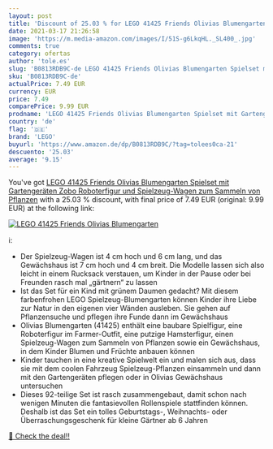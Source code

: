 ```yaml
---
layout: post
title: 'Discount of 25.03 % for LEGO 41425 Friends Olivias Blumengarten '
date: 2021-03-17 21:26:58
image: 'https://m.media-amazon.com/images/I/51S-g6LkqHL._SL400_.jpg'
comments: true
category: ofertas
author: 'tole.es'
slug: 'B0813RDB9C-de LEGO 41425 Friends Olivias Blumengarten Spielset mit...'
sku: 'B0813RDB9C-de'
actualPrice: 7.49 EUR
currency: EUR
price: 7.49
comparePrice: 9.99 EUR
prodname: 'LEGO 41425 Friends Olivias Blumengarten Spielset mit Gartengeräten  Zobo Roboterfigur und Spielzeug-Wagen zum Sammeln von Pflanzen'
country: 'de'
flag: '🇩🇪'
brand: 'LEGO'
buyurl: 'https://www.amazon.de/dp/B0813RDB9C/?tag=tolees0ca-21'
descuento: '25.03'
average: '9.15'
---
```


You've got [LEGO 41425 Friends Olivias Blumengarten Spielset mit Gartengeräten  Zobo Roboterfigur und Spielzeug-Wagen zum Sammeln von Pflanzen](https://www.amazon.de/dp/B0813RDB9C/?tag=tolees0ca-21) with a  25.03 % discount, with final price of 7.49 EUR (original: 9.99 EUR) at the following link:

[![LEGO 41425 Friends Olivias Blumengarten ](https://m.media-amazon.com/images/I/51S-g6LkqHL._SL400_.jpg)](https://www.amazon.de/dp/B0813RDB9C/?tag=tolees0ca-21)

ℹ️:

- Der Spielzeug-Wagen ist 4 cm hoch und 6 cm lang, und das Gewächshaus ist 7 cm hoch und 4 cm breit. Die Modelle lassen sich also leicht in einem Rucksack verstauen, um Kinder in der Pause oder bei Freunden rasch mal „gärtnern“ zu lassen
- Ist das Set für ein Kind mit grünem Daumen gedacht? Mit diesem farbenfrohen LEGO Spielzeug-Blumengarten können Kinder ihre Liebe zur Natur in den eigenen vier Wänden ausleben. Sie gehen auf Pflanzensuche und pflegen ihre Funde dann im Gewächshaus
- Olivias Blumengarten (41425) enthält eine baubare Spielfigur, eine Roboterfigur im Farmer-Outfit, eine putzige Hamsterfigur, einen Spielzeug-Wagen zum Sammeln von Pflanzen sowie ein Gewächshaus, in dem Kinder Blumen und Früchte anbauen können
- Kinder tauchen in eine kreative Spielwelt ein und malen sich aus, dass sie mit dem coolen Fahrzeug Spielzeug-Pflanzen einsammeln und dann mit den Gartengeräten pflegen oder in Olivias Gewächshaus untersuchen
- Dieses 92-teilige Set ist rasch zusammengebaut, damit schon nach wenigen Minuten die fantasievollen Rollenspiele stattfinden können. Deshalb ist das Set ein tolles Geburtstags-, Weihnachts- oder Überraschungsgeschenk für kleine Gärtner ab 6 Jahren

[🛒 Check the deal!!](https://www.amazon.de/dp/B0813RDB9C/?tag=tolees0ca-21)
